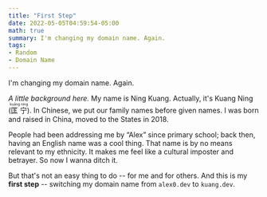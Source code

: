 ```yaml
---
title: "First Step"
date: 2022-05-05T04:59:54-05:00
math: true
summary: I'm changing my domain name. Again.
tags:
- Random
- Domain Name
---
```


I'm changing my domain name. Again.

_A little background here._ My name is Ning Kuang. Actually, it's Kuang Ning (<ruby>匡宁 <rp>(</rp><rt>kuāng níng</rt><rp>)</rp></ruby>). In Chinese, we put our family names before given names. I was born and raised in China, moved to the States in 2018.

People had been addressing me by “Alex” since primary school; back then, having an English name was a cool thing. That name is by no means relevant to my ethnicity. It makes me feel like a cultural imposter and betrayer. So now I wanna ditch it.

But that's not an easy thing to do -- for me and for others. And this is my **first step** -- switching my domain name from `alex0.dev` to `kuang.dev`.
